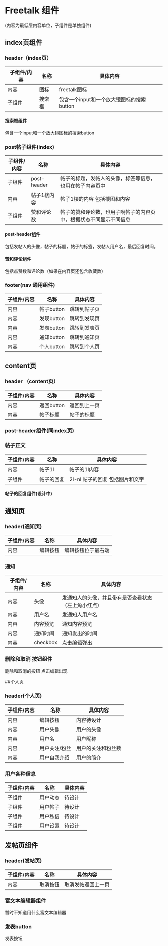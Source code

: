 # Freetalk 组件
(内容为最低层内容单位，子组件是单独组件)
## index页组件
### header（index页）
|子组件/内容|名称|具体内容|
|------|------|------|
|内容|图标|freetalk图标|
|子组件|搜索框|包含一个input和一个放大镜图标的搜索button|


#### 搜索框组件
包含一个input和一个放大镜图标的搜索button


### post帖子组件(index)
|子组件/内容|名称|具体内容|
|------|------|------|
|子组件|post-header|帖子的标题，发帖人的头像，标签等信息，也用在帖子内容页中|
|内容|帖子1楼内容|帖子1楼的内容 包括楼图和内容|
|子组件|赞和评论数|帖子的赞和评论数，也用子啊帖子的内容页中，根据状态不同显示不同信息|

#### post-header组件
包括发帖人的头像，帖子的标题，帖子的标签，发帖人用户名，最后回复时间。
#### 赞和评论组件
包括点赞数和评论数（如果在内容页还包含收藏数）


### footer(nav 通用组件)
|子组件/内容|名称|具体内容|
|------|------|------|
|内容|帖子button|跳转到帖子页|
|内容|发现button|跳转到发现页|
|内容|发表button|跳转到发表页|
|内容|通知button|跳转到通知页|
|内容|个人button|跳转到个人页|


## content页
### header （content页）
|子组件/内容|名称|具体内容|
|------|------|------|
|内容|返回button|返回到上一页|
|内容|帖子标题|帖子的标题|

### post-header组件(同index页)
### 帖子正文
|子组件/内容|名称|具体内容|
|------|------|------|
|内容|帖子1l|帖子的1l内容|
|子组件|帖子的回复|2l-nl 帖子的回复 包括图片和文字|


#### 帖子的回复组件(设计中)


## 通知页
### header(通知页)
|子组件/内容|名称|具体内容|
|------|------|------|
|内容|编辑按钮|编辑按钮位于最右端|

### 通知
|子组件/内容|名称|具体内容|
|------|------|------|
|内容|头像|发通知人的头像，并且带有是否查看状态（左上角小红点）|
|内容|用户名|发通知人用户名|
|内容|内容预览|通知内容预览|
|内容|通知时间|通知发出的时间|
|内容|checkbox|点击编辑弹出|

### 删除和取消 按钮组件
删除和取消的按钮 点击编辑出现


##个人页
### header(个人页)
|子组件/内容|名称|具体内容|
|------|------|------|
|内容|编辑按钮|内容待设计|
|内容|用户头像|用户的头像|
|内容|用户名|用户昵称|
|内容|用户关注/粉丝|用户的关注和粉丝数|
|内容|用户自我介绍|用户的简介|

### 用户各种信息
|子组件/内容|名称|具体内容|
|------|------|------|
|子组件|用户动态|待设计|
|子组件|用户帖子|待设计|
|子组件|用户私信|待设计|
|子组件|用户设置|待设计|


## 发帖页组件
### header(发帖页)
|子组件/内容|名称|具体内容|
|------|------|------|
|内容|取消按钮|取消发帖返回上一页|


### 富文本编辑器组件
暂时不知道用什么富文本编辑器


### 发表button
发表按钮

